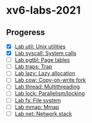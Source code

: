 # xv6-labs-2021

## Progeress

-   [x]  [Lab util: Unix utilities]()
-   [x]  [Lab syscall: System calls]()
-   [ ]  [Lab pgtbl: Page tables]()
-   [ ]  [Lab traps: Trap]()
-   [ ]  [Lab lazy: Lazy allocation]()
-   [ ]  [Lab cow: Copy-on-write fork]()
-   [ ]  [Lab thread: Multithreading]()
-   [ ]  [Lab lock: Parallelism/locking]()
-   [ ]  [Lab fs: File system]()
-   [ ]  [Lab mmap: Mmap]()
-   [ ]  [Lab net: Network stack]()
